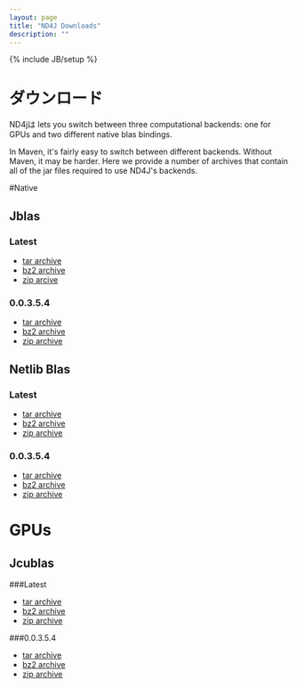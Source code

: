 ```yaml
---
layout: page
title: "ND4J Downloads"
description: ""
---
```

{% include JB/setup %}

# ダウンロード

ND4jは lets you switch between three computational backends: one for GPUs and two different native blas bindings. 

In Maven, it's fairly easy to switch between different backends. Without Maven, it may be harder. Here we provide a number of archives that contain all of the jar files required to use ND4J's backends.

#Native

## Jblas

### Latest
* [tar archive](https://s3.amazonaws.com/nd4j-distribution/jblas/latest/nd4j-release-0.0.3.5.4-bin.tar.bz2)
* [bz2 archive](https://s3.amazonaws.com/nd4j-distribution/jblas/latest/nd4j-release-0.0.3.5.4-bin.tar.gz)
* [zip arcive](https://s3.amazonaws.com/nd4j-distribution/jblas/latest/nd4j-release-0.0.3.5.4-bin.zip)

### 0.0.3.5.4
* [tar archive](https://s3.amazonaws.com/nd4j-distribution/jblas/0.0.3.5.4/nd4j-release-0.0.3.5.4-bin.tar.bz2)
* [bz2 archive](https://s3.amazonaws.com/nd4j-distribution/jblas/0.0.3.5.4/nd4j-release-0.0.3.5.4-bin.tar.gz)
* [zip archive](https://s3.amazonaws.com/nd4j-distribution/jblas/0.0.3.5.4/nd4j-release-0.0.3.5.4-bin.zip)

## Netlib Blas

### Latest
* [tar archive](https://s3.amazonaws.com/nd4j-distribution/netlib-blas/latest/nd4j-release-0.0.3.5.4-bin.tar.bz2)
* [bz2 archive](https://s3.amazonaws.com/nd4j-distribution/netlib-blas/latest/nd4j-release-0.0.3.5.4-bin.tar.bz2)
* [zip archive](https://s3.amazonaws.com/nd4j-distribution/netlib-blas/latest/nd4j-release-0.0.3.5.4-bin.tar.bz2)

### 0.0.3.5.4
* [tar archive](https://s3.amazonaws.com/nd4j-distribution/netlib-blas/0.0.3.5.4/nd4j-release-0.0.3.5.4-bin.tar.bz2)
* [bz2 archive](https://s3.amazonaws.com/nd4j-distribution/netlib-blas/0.0.3.5.4/nd4j-release-0.0.3.5.4-bin.tar.bz2)
* [zip archive](https://s3.amazonaws.com/nd4j-distribution/netlib-blas/0.0.3.5.4/nd4j-release-0.0.3.5.4-bin.tar.bz2)

# GPUs

## Jcublas

###Latest
* [tar archive](https://s3.amazonaws.com/nd4j-distribution/jcublas/latest/nd4j-release-0.0.3.5.4-bin.tar.bz2)
* [bz2 archive](https://s3.amazonaws.com/nd4j-distribution/jcublas/latest/nd4j-release-0.0.3.5.4-bin.tar.bz2)
* [zip archive](https://s3.amazonaws.com/nd4j-distribution/jcublas/latest/nd4j-release-0.0.3.5.4-bin.tar.bz2)

###0.0.3.5.4
* [tar archive](https://s3.amazonaws.com/nd4j-distribution/jcublas/0.0.3.5.4/nd4j-release-0.0.3.5.4-bin.tar.bz2)
* [bz2 archive](https://s3.amazonaws.com/nd4j-distribution/jcublas/0.0.3.5.4/nd4j-release-0.0.3.5.4-bin.tar.bz2)
* [zip archive](https://s3.amazonaws.com/nd4j-distribution/jcublas/0.0.3.5.4/nd4j-release-0.0.3.5.4-bin.tar.bz2)
